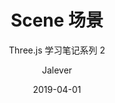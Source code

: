 ---
layout: post
title: Scene 场景
subtitle: Three.js 学习笔记系列 2
date: 2019-04-01
author: Jalever
header-img: img/post_bg_milkyway.jpg
catalog: true
tags:
    - Three
---